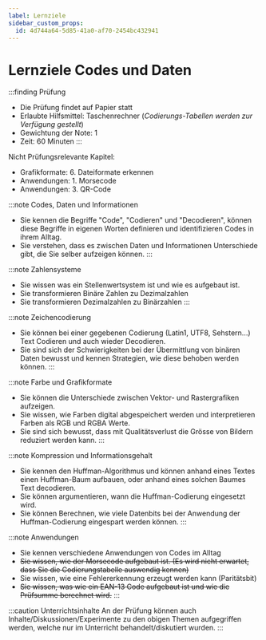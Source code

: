 ```yaml
---
label: Lernziele
sidebar_custom_props:
  id: 4d744a64-5d85-41a0-af70-2454bc432941
---
```


# Lernziele Codes und Daten

:::finding Prüfung
- Die Prüfung findet auf Papier statt
- Erlaubte Hilfsmittel: Taschenrechner (*Codierungs-Tabellen werden zur Verfügung gestellt*)
- Gewichtung der Note: 1
- Zeit: 60 Minuten
:::

Nicht Prüfungsrelevante Kapitel:
- Grafikformate: 6. Dateiformate erkennen
- Anwendungen: 1. Morsecode
- Anwendungen: 3. QR-Code

:::note Codes, Daten und Informationen
- Sie kennen die Begriffe "Code", "Codieren" und "Decodieren", können diese Begriffe in eigenen Worten definieren und identifizieren Codes in ihrem Alltag.
- Sie verstehen, dass es zwischen Daten und Informationen Unterschiede gibt, die Sie selber aufzeigen können.
:::

:::note Zahlensysteme
- Sie wissen was ein Stellenwertsystem ist und wie es aufgebaut ist.
- Sie transformieren Binäre Zahlen zu Dezimalzahlen
- Sie transformieren Dezimalzahlen zu Binärzahlen
:::

:::note Zeichencodierung
- Sie können bei einer gegebenen Codierung (Latin1, UTF8, Sehstern...) Text Codieren und auch wieder Decodieren.
- Sie sind sich der Schwierigkeiten bei der Übermittlung von binären Daten bewusst und kennen Strategien, wie diese behoben werden können.
:::

:::note Farbe und Grafikformate
- Sie können die Unterschiede zwischen Vektor- und Rastergrafiken aufzeigen.
- Sie wissen, wie Farben digital abgespeichert werden und interpretieren Farben als RGB und RGBA Werte.
- Sie sind sich bewusst, dass mit Qualitätsverlust die Grösse von Bildern reduziert werden kann.
:::

:::note Kompression und Informationsgehalt
- Sie kennen den Huffman-Algorithmus und können anhand eines Textes einen Huffman-Baum aufbauen, oder anhand eines solchen Baumes Text decodieren.
- Sie können argumentieren, wann die Huffman-Codierung eingesetzt wird.
- Sie können Berechnen, wie viele Datenbits bei der Anwendung der Huffman-Codierung eingespart werden können.
:::

:::note Anwendungen
- Sie kennen verschiedene Anwendungen von Codes im Alltag
- ~~Sie wissen, wie der Morsecode aufgebaut ist. (Es wird nicht erwartet, dass Sie die Codierungstabelle auswendig kennen)~~
- Sie wissen, wie eine Fehlererkennung erzeugt werden kann (Paritätsbit)
- ~~Sie wissen, was wie ein EAN-13 Code aufgebaut ist und wie die Prüfsumme berechnet wird.~~
:::

:::caution Unterrichtsinhalte
An der Prüfung können auch Inhalte/Diskussionen/Experimente zu den obigen Themen aufgegriffen werden, welche nur im Unterricht behandelt/diskutiert wurden.
:::
